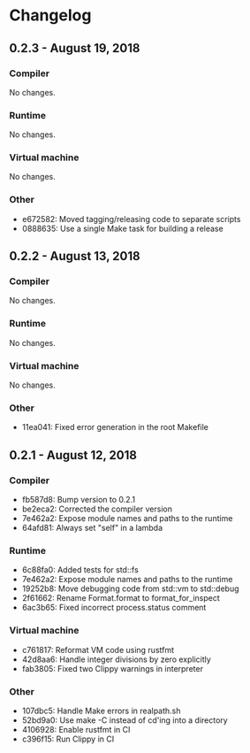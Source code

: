 # Changelog

## 0.2.3 - August 19, 2018

### Compiler

No changes.

### Runtime

No changes.

### Virtual machine

No changes.

### Other

* e672582: Moved tagging/releasing code to separate scripts
* 0888635: Use a single Make task for building a release

## 0.2.2 - August 13, 2018

### Compiler

No changes.

### Runtime

No changes.

### Virtual machine

No changes.

### Other

* 11ea041: Fixed error generation in the root Makefile

## 0.2.1 - August 12, 2018

### Compiler

* fb587d8: Bump version to 0.2.1
* be2eca2: Corrected the compiler version
* 7e462a2: Expose module names and paths to the runtime
* 64afd81: Always set "self" in a lambda

### Runtime

* 6c88fa0: Added tests for std::fs
* 7e462a2: Expose module names and paths to the runtime
* 19252b8: Move debugging code from std::vm to std::debug
* 2f61662: Rename Format.format to format_for_inspect
* 6ac3b65: Fixed incorrect process.status comment

### Virtual machine

* c761817: Reformat VM code using rustfmt
* 42d8aa6: Handle integer divisions by zero explicitly
* fab3805: Fixed two Clippy warnings in interpreter

### Other

* 107dbc5: Handle Make errors in realpath.sh
* 52bd9a0: Use make -C instead of cd'ing into a directory
* 4106928: Enable rustfmt in CI
* c396f15: Run Clippy in CI
